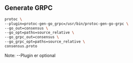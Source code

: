 ## Generate GRPC

```sh
protoc \
--plugin=protoc-gen-go_grpc=/usr/bin/protoc-gen-go-grpc \
--go_out=consensus \
--go_opt=paths=source_relative \
--go_grpc_out=consensus \
--go_grpc_opt=paths=source_relative \
consensus.proto
```

Note:
--Plugin er optional